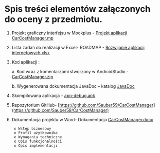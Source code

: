 # Spis treści elementów załączonych do oceny z przedmiotu.


1. Projekt graficzny interfejsu w Mockplus - [Projekt aplikacji CarCostManager.mp](https://github.com/Sauber59/CarCostManager/blob/master/Projekt%20aplikacji%20CarCostManager.mp)

2. Lista zadań do realizacji w Excel- ROADMAP - [Rozwijanie aplikacji internetowych.xlsx](https://github.com/Sauber59/CarCostManager/blob/master/ROADMAP%20-%20Rozwijanie%20aplikacji%20internetowych.xlsx)

 3. Kod aplikacji :

	a. Kod wraz z komentarzami stworzony w AndroidStudio - [CarCostManager.zip](https://drive.google.com/open?id=1hPnYJxvhx0GuVhUPBTzb9Q4t_y5sc16A)

	b.  Wygenerowana dokumentacja JavaDoc – katalog [JavaDoc](https://sauber59.github.io/CarCostManager/JavaDoc/index.html)

4.  Skompilowana aplikacja - [app-debug.apk](https://github.com/Sauber59/CarCostManager/blob/master/app-debug.apk)

5. Repozytorium GitHub-  [https://github.com/Sauber59/CarCostManager](https://github.com/Sauber59/CarCostManager)

6. Dokumentacja projektu w Word- Dokumentacja [CarCostManager.docx](https://github.com/Sauber59/CarCostManager/blob/master/Dokumentacja%20CarCostManager.docx)

		o Wstęp biznesowy
		o Profil użytkownika
		o Wymagania techniczne
		o Opis funkcjonalności
		o Opis implementacji
